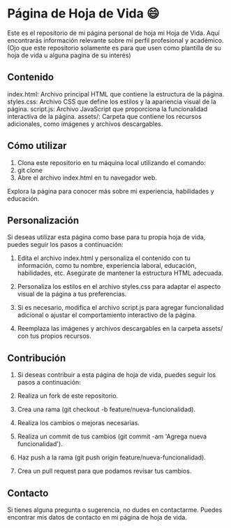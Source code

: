 
# Página de Hoja de Vida &#x1F604;

Este es el repositorio de mi página personal de hoja mi Hoja de Vida. Aquí encontrarás información relevante sobre mi perfil profesional y académico.(Ojo que este repositorio solamente es para que usen como plantilla de  su hoja de vida u alguna pagina de su interés)

## Contenido
index.html: Archivo principal HTML que contiene la estructura de la página.
styles.css: Archivo CSS que define los estilos y la apariencia visual de la página.
script.js: Archivo JavaScript que proporciona la funcionalidad interactiva de la página.
assets/: Carpeta que contiene los recursos adicionales, como imágenes y archivos descargables.

## Cómo utilizar
1. Clona este repositorio en tu máquina local utilizando el comando:
2. git clone <URL del repositorio>
3. Abre el archivo index.html en tu navegador web.

Explora la página para conocer más sobre mi experiencia, habilidades y educación.

## Personalización
Si deseas utilizar esta página como base para tu propia hoja de vida, puedes seguir los pasos a continuación:

1. Edita el archivo index.html y personaliza el contenido con tu información, como tu nombre, experiencia laboral, educación, habilidades, etc. Asegúrate de mantener la estructura HTML adecuada.

2. Personaliza los estilos en el archivo styles.css para adaptar el aspecto visual de la página a tus preferencias.

3. Si es necesario, modifica el archivo script.js para agregar funcionalidad adicional o ajustar el comportamiento interactivo de la página.

4. Reemplaza las imágenes y archivos descargables en la carpeta assets/ con tus propios recursos.

## Contribución

1. Si deseas contribuir a esta página de hoja de vida, puedes seguir los pasos a continuación:

2. Realiza un fork de este repositorio.

3. Crea una rama (git checkout -b feature/nueva-funcionalidad).

4. Realiza los cambios o mejoras necesarias.

5. Realiza un commit de tus cambios (git commit -am 'Agrega nueva funcionalidad').

6. Haz push a la rama (git push origin feature/nueva-funcionalidad).

7. Crea un pull request para que podamos revisar tus cambios.

## Contacto
Si tienes alguna pregunta o sugerencia, no dudes en contactarme. Puedes encontrar mis datos de contacto en mi página de hoja de vida.

